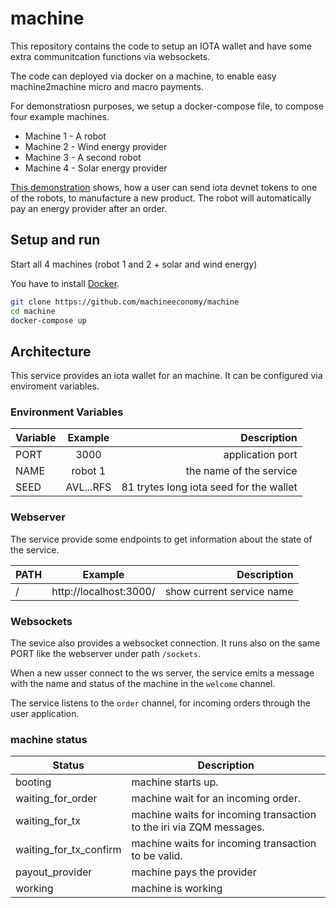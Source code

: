 # machine
This repository contains the code to setup an IOTA wallet and have some extra communitcation functions via websockets. 

The code can deployed via docker on a machine, to enable easy machine2machine micro and macro payments. 

For demonstratiosn purposes, we setup a docker-compose file, to compose four example machines.

- Machine 1 - A robot
- Machine 2 - Wind energy provider
- Machine 3 - A second robot
- Machine 4 - Solar energy provider

[This demonstration](https://machineeconomy.github.io/m2m.akitablock.io/) shows, how a user can send iota devnet tokens to one of the robots, to manufacture a new product. The robot will automatically pay an energy provider after an order.

## Setup and run

Start all 4 machines (robot 1 and 2 + solar and wind energy)

You have to install [Docker](https://www.docker.com).

```bash
git clone https://github.com/machineeconomy/machine
cd machine
docker-compose up
```

## Architecture

This service provides an iota wallet for an machine. It can be configured via enviroment variables.

### Environment Variables

| Variable   |      Example      |  Description |
|----------|:-------------:|------:|
| PORT |    3000   |  application port |
| NAME |  robot 1 | the name of the service |
| SEED |    AVL...RFS   |  81 trytes long iota seed for the wallet |


### Webserver

The service provide some endpoints to get information about the state of the service.


| PATH   |      Example      |  Description |
|----------|:-------------:|------:|
| / |    http://localhost:3000/   | show current service name |


### Websockets

The sevice also provides a websocket connection. It runs also on the same PORT like the webserver under path `/sockets`.

When a new usser connect to the ws server, the service emits a message with the name and status of the machine in the `welcome` channel.

The service listens to the `order` channel, for incoming orders through the user application. 


### machine status


|  Status   | Description |
|-----------|-------------|
|  booting  | machine starts up. |
|  waiting_for_order  | machine wait for an incoming order. |
|  waiting_for_tx  | machine waits for incoming transaction to the iri via ZQM messages. |
|  waiting_for_tx_confirm  | machine waits for incoming transaction to be valid. |
|  payout_provider  | machine pays the provider |
|  working  | machine is working |